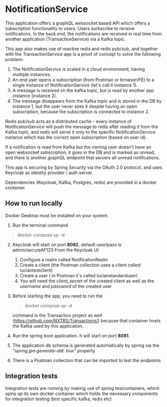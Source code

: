 # NotificationService

This application offers a graphQL websocket based API which offers a subscription functionality to users. 
Users surbscribe to receive notifications. In the back end, the notifications are received in real time from 
another application (TransactionService) via a Kafka topic.

This app also makes use of reactive redis and redis pub/sub, and together with the TransactionService
app is a proof of concept to solve the following problem:
   1. The NotificationService is scaled in a cloud environment, having multiple instances.
   2. An end user opens a subscription (from Postman or browser/FE) 
      to a single instance of NotificationService (let's call it instance 1).
   3. A message is received on the kafka topic, but is read by another app instance (instance 2).
   4. The message disappears from the Kafka topic and is stored in the DB by instance 1, but the user never sees it despite having 
      an open subscription, because the subscription is connected to instance 2.

Redis pub/sub acts as a distributed cache - every instance of NotificationService will push the message 
to redis after reading it from the Kafka topic, and redis will serve it only to the specific NotificationService 
instance which has the correct open subscription (based on user id). 

If a notification is read from Kafka but the owning user doesn't have an open websocket subscription, it goes in the
DB and is marked as unread, and there is another graphQL endpoint that servers all unread notifications.

This app is securing by Spring Security via the OAuth 2.0 protocol, 
and uses Keycloak as identity provider / auth server.

Dependencies (Keycloak, Kafka, Postgres, redis) are provided in a docker container.

## How to run locally
Docker Desktop must be installed on your system.

1. Run the terminal command 
> docker compose up -d
2. Keycloak will start on port **8082**, default user/pass is admin/secureAF123
   From the Keycloak UI:
   1. Configure a realm called NotificationRealm
   2. Create a client (the Postman collection uses a client called: luciantestclient)
   3. Create a user ( in Postman it's called lucianstandarduser)
   4. You will need the *client_secret* of the created client as well as the *username* and *password* of the created user
3. Before starting the app, you need to run the
   > docker compose up -d

   command in the Transaction project as well (https://github.com/NXTRS/Transactions/) because that container hosts the Kafka used by this application.
4. Run the spring boot application. It will start on port **8081**.
5. The application db schema is generated automatically by spring
   via the *"spring.jpa.generate-ddl: true"* property
6. There is a Postman collection that can be imported to test the endpoints

## Integration tests
Integration tests are running by making use of spring testcontainers, which spins up its own
docker container which holds the necessary components for integration testing (test specific kafka, redis etc)
